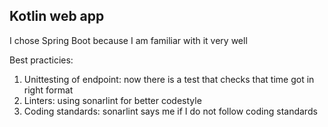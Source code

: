 ## Kotlin web app
I chose Spring Boot because I am familiar with it very well

Best practicies:

1. Unittesting of endpoint: now there is a test that checks that time got in right format 
2. Linters: using sonarlint for better codestyle
3. Coding standards: sonarlint says me if I do not follow coding standards